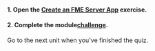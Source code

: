 <head><base target="_blank"> </head>

#### **1. Open the [Create an FME Server App](https://safe.my.trailhead.com/content/safe/modules/create-no-code-web-apps/exercise-create-an-fme-server-app?trail_id=fme-server-authoring) exercise.**

  


#### **2. Complete the module**[**challenge**](https://safe.my.trailhead.com/content/safe/modules/create-no-code-web-apps/exercise-create-an-fme-server-app?trail_id=fme-server-authoring#challenge).

Go to the next unit when you've finished the quiz.


